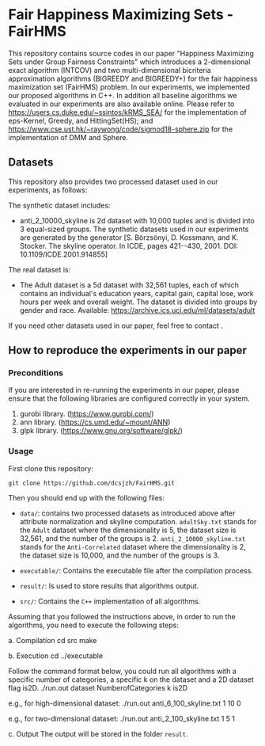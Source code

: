 # Fair Happiness Maximizing Sets - FairHMS

This repository contains source codes in our paper "Happiness Maximizing Sets under Group Fairness Constraints" which introduces a 2-dimensional exact algorithm (INTCOV) and two multi-dimensional bicriteria approximation algorithms (BIGREEDY and BIGREEDY+) for the fair happiness maximization set (FairHMS) problem. In our experiments, we implemented our proposed algorithms in C++. In addition all baseline algorithms we evaluated in our experiments are also available online. Please refer to https://users.cs.duke.edu/~ssintos/kRMS_SEA/ for the implementation of eps-Kernel, Greedy, and HittingSet(HS); and https://www.cse.ust.hk/~raywong/code/sigmod18-sphere.zip for the implementation of DMM and Sphere.

## Datasets
This repository also provides two processed dataset used in our experiments, as follows:

The synthetic dataset includes: 
* anti_2_10000_skyline is 2d dataset with 10,000 tuples and is divided into 3 equal-sized groups. The synthetic datasets used in our experiments are generated by the generator [S. Börzsönyi, D. Kossmann, and K. Stocker. The skyline operator. In ICDE, pages 421--430, 2001. DOI: 10.1109/ICDE.2001.914855]

The real dataset is:
* The Adult dataset is a 5d dataset with 32,561 tuples, each of which contains an individual's education years, capital gain, capital lose, work hours per week and overall weight. The dataset is divided into groups by gender and race. Available: https://archive.ics.uci.edu/ml/datasets/adult

If you need other datasets used in our paper, feel free to contact .

## How to reproduce the experiments in our paper

### Preconditions

If you are interested in re-running the experiments in our paper, please ensure that the following libraries are configured correctly in your system.

1. gurobi library. (https://www.gurobi.com/)
2. ann library. (https://cs.umd.edu/~mount/ANN)
3. glpk library. (https://www.gnu.org/software/glpk/)

### Usage

First clone this repository:

	git clone https://github.com/dcsjzh/FairHMS.git

Then you should end up with the following files:

- `data/`: contains two processed datasets as introduced above after attribute normalization and skyline computation. `adultSky.txt` stands for the `Adult` dataset where the dimensionality is 5, the dataset size is 32,561, and the number of the groups is 2. `anti_2_10000_skyline.txt` stands for the `Anti-Correlated` dataset where the dimensionality is 2, the dataset size is 10,000, and the number of the groups is 3.

- `executable/`: Contains the executable file after the compilation process.

- `result/`: Is used to store results that algorithms output.

- `src/`: Contains the `C++` implementation of all algorithms.

Assuming that you followed the instructions above, in order to run the algorithms, you need to execute the following steps:

a. Compilation
	cd src
	make

b. Execution
	cd ../executable

Follow the command format below, you could run all algorithms with a specific number of categories, a specific k on the dataset and a 2D dataset flag is2D.
	./run.out dataset NumberofCategories k is2D 

e.g., for high-dimensional dataset:
	./run.out anti_6_100_skyline.txt 1 10 0

e.g., for two-dimensional dataset:
	./run.out anti_2_100_skyline.txt 1 5 1
	
c. Output
	The output will be stored in the folder `result`.








